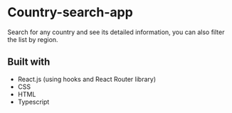 # Country-search-app
Search for any country and see its detailed information, you can also filter the list by region.

## Built with
- React.js (using hooks and React Router library) <br/>
- CSS <br/>
- HTML <br/>
- Typescript 
